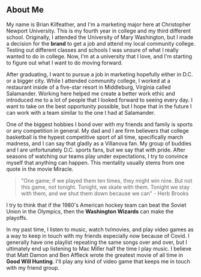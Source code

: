 ## About Me
My name is Brian Kilfeather, and I'm a marketing major here at Christopher Newport University. This is my fourth year in college and my third different school. Originally, I attended the University of Mary Washington, but I made a decision for the **brand** to get a job and attend my local community college. Testing out different classes and schools I was unsure of what I really wanted to do in college. Now, I'm at a university that I love, and I'm starting to figure out what I want to do moving forward. 

After graduating, I want to pursue a job in marketing hopefully either in D.C. or a bigger city. While I attended community college, I worked at a restaurant inside of a five-star resort in Middleburg, Virginia called Salamander. Working here helped me create a better work ethic and introduced me to a lot of people that I looked forward to seeing every day. I want to take on the best opportunity possible, but I hope that in the future I can work with a team similar to the one I had at Salamander.  

One of the biggest hobbies I bond over with my friends and family is sports or any competition in general. My dad and I are firm believers that college basketball is the hypest competitive sport of all time, specifically march madness, and I can say that gladly as a Villanova fan. My group of buddies and I are unfortunately D.C. sports fans, but we say that with pride. After seasons of watching our teams play under expectations, I try to convince myself that anything can happen. This mentality usually stems from one quote in the movie Miracle. 
> "One game; if we played them ten times, they might win nine. But not this game, not tonight. Tonight, we skate with them. Tonight we stay with them, and we shut them down because we can" - Herb Brooks

I try to think that if the 1980's American hockey team can beat the Soviet Union in the Olympics, then the **Washington Wizards** can make the playoffs.

In my past time, I listen to music, watch tv/movies, and play video games as a way to keep in touch with my friends especially now because of Covid. I generally have one playlist repeating the same songs over and over, but I ultimately end up listening to Mac Miller half the time I play music. I believe that Matt Damon and Ben Affleck wrote the greatest movie of all time in __Good Will Hunting__. I'll play any kind of video game that keeps me in touch with my friend group.  

